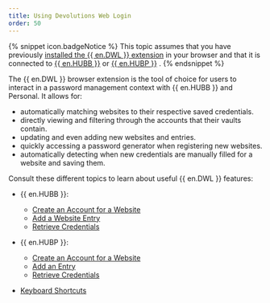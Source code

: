 ```yaml
---
title: Using Devolutions Web Login
order: 50
---
```

{% snippet icon.badgeNotice %} 
This topic assumes that you have previously [installed the {{ en.DWL }} extension](/hub/dwl/installation/) in your browser and that it is connected to [{{ en.HUBB }}](/hub/dwl/first-login-devolutions-web-login/hub-business/) or [{{ en.HUBP }}](/hub/dwl/first-login-devolutions-web-login/hub-personal/) . 
{% endsnippet %}
 
The {{ en.DWL }} browser extension is the tool of choice for users to interact in a password management context with {{ en.HUBB }} and Personal. It allows for:  

* automatically matching websites to their respective saved credentials.  
* directly viewing and filtering through the accounts that their vaults contain.  
* updating and even adding new websites and entries.  
* quickly accessing a password generator when registering new websites.  
* automatically detecting when new credentials are manually filled for a website and saving them.  

Consult these different topics to learn about useful {{ en.DWL }} features:  

* {{ en.HUBB }}:  
    * [Create an Account for a Website](/hub/dwl/using-devolutions-web-login/using-dwl-with-hub-business/create-account-website-hub-business/)  
    * [Add a Website Entry](/hub/dwl/using-devolutions-web-login/using-dwl-with-hub-business/add-entry-hub-business-dwl/)  
    * [Retrieve Credentials](/hub/dwl/using-devolutions-web-login/using-dwl-with-hub-business/retrieve-credentials-hub-business/)  

* {{ en.HUBP }}:  
    * [Create an Account for a Website](/hub/dwl/using-devolutions-web-login/using-dwl-with-hub-personal/create-account-website-hub-personal/)  
    * [Add an Entry](/hub/dwl/using-devolutions-web-login/using-dwl-with-hub-personal/add-entry-hub-personal-dwl/)  
    * [Retrieve Credentials](/hub/dwl/using-devolutions-web-login/using-dwl-with-hub-personal/retrieve-credentials-hub-personal/)  

* [Keyboard Shortcuts](/hub/dwl/settings/keyboard-shortcuts/)  



